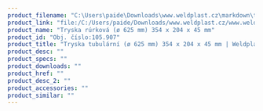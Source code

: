 ```yaml
---
product_filename: "C:\Users\paide\Downloads\www.weldplast.cz\markdown\tryska-tubularni-o-625-mm-354-x-204-x-45-mm.md"
product_link: "file:/C:/Users/paide/Downloads/www.weldplast.cz/www.weldplast.cz/sk/tryska-tubularni-o-625-mm-354-x-204-x-45-mm"
product_name: "Tryska rúrková (ø 625 mm) 354 x 204 x 45 mm"
product_id: "Obj. číslo:105.907"
product_title: "Tryska tubulární (ø 625 mm) 354 x 204 x 45 mm | Weldplast"
product_desc: ""
product_specs: ""
product_downloads: ""
product_href: ""
product_desc_2: ""
product_accessories: ""
product_similar: ""
---
```

